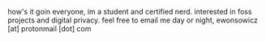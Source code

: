 how's it goin everyone, im a student and certified nerd. interested in foss projects and digital privacy. 
feel free to email me day or night, ewonsowicz [at] protonmail [dot] com

<!---
ewonsowicz/ewonsowicz is a ✨ special ✨ repository because its `README.md` (this file) appears on your GitHub profile.
You can click the Preview link to take a look at your changes.
--->
